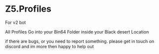 # Z5.Profiles
For v2 bot


All Profiles Go into your Bin64 Folder inside your Black desert Location

if there are bugs, or you need to report something. please get in touch on discord and im more then happy to help out
